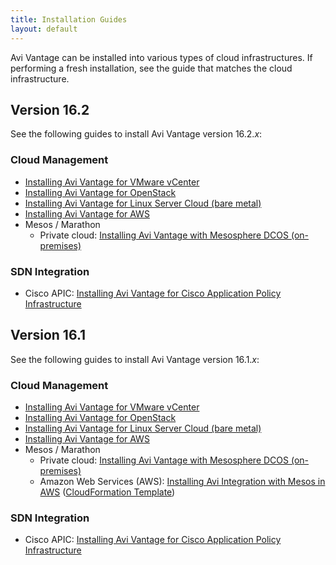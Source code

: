 ```yaml
---
title: Installation Guides
layout: default
---
```

Avi Vantage can be installed into various types of cloud infrastructures. If performing a fresh installation, see the guide that matches the cloud infrastructure.

## Version 16.2

See the following guides to install Avi Vantage version 16.2.*x*:

### Cloud Management

* <a href="installing-avi-vantage-for-vmware-vcenter">Installing Avi Vantage for VMware vCenter</a>
* <a href="installing-avi-vantage-for-openstack">Installing Avi Vantage for OpenStack</a>
* <a href="installing-avi-vantage-for-a-linux-server-cloud">Installing Avi Vantage for Linux Server Cloud (bare metal)</a>
* <a href="installing-avi-vantage-in-amazon-web-services">Installing Avi Vantage for AWS</a>
* Mesos / Marathon  
    * Private cloud: <a href="installing-avi-vantage-with-mesosphere-dcos">Installing Avi Vantage with Mesosphere DCOS (on-premises)</a> 

### SDN Integration

* Cisco APIC: <a href="installing-avi-vantage-for-cisco-apic">Installing Avi Vantage for Cisco Application Policy Infrastructure</a>  

## Version 16.1

See the following guides to install Avi Vantage version 16.1.*x*:

### Cloud Management

* <a href="/docs/16.1/installation-guides/installing-avi-vantage-for-vmware-vcenter">Installing Avi Vantage for VMware vCenter</a>
* <a href="/docs/16.1/installation-guides/installing-avi-vantage-for-openstack">Installing Avi Vantage for OpenStack</a>
* <a href="installing-avi-vantage-for-a-linux-server-cloud">Installing Avi Vantage for Linux Server Cloud (bare metal)</a>
* <a href="installing-avi-vantage-in-amazon-web-services">Installing Avi Vantage for AWS</a>
* Mesos / Marathon  
    * Private cloud: <a href="/installing-avi-vantage-with-mesosphere-dcos-on-premises/">Installing Avi Vantage with Mesosphere DCOS (on-premises)</a>
    * Amazon Web Services (AWS): <a href="installing-avi-integration-with-mesos-in-aws">Installing Avi Integration with Mesos in AWS</a> (<a href="https://s3-us-west-1.amazonaws.com/avi-tm/avi-mesos.cloudformation.json">CloudFormation Template</a>) 

### SDN Integration

* Cisco APIC: <a href="installing-avi-vantage-for-cisco-application-policy-infrastructure-controller/">Installing Avi Vantage for Cisco Application Policy Infrastructure</a>   